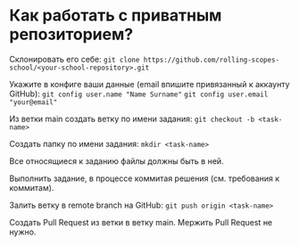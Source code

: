 # Как работать с приватным репозиторием?

Склонировать его себе:
`git clone https://github.com/rolling-scopes-school/<your-school-repository>.git`

Укажите в конфиге ваши данные (email впишите привязанный к аккаунту GitHub):
`git config user.name "Name Surname"`
`git config user.email "your@email"`

Из ветки main создать ветку по имени задания:
`git checkout -b <task-name>`

Создать папку по имени задания:
`mkdir <task-name>`

Все относящиеся к заданию файлы должны быть в ней.

Выполнить задание, в процессе коммитая решения (см. требования к коммитам).

Залить ветку в remote branch на GitHub:
`git push origin <task-name>`

Создать Pull Request из ветки <task-name> в ветку main. Мержить Pull Request не нужно.
